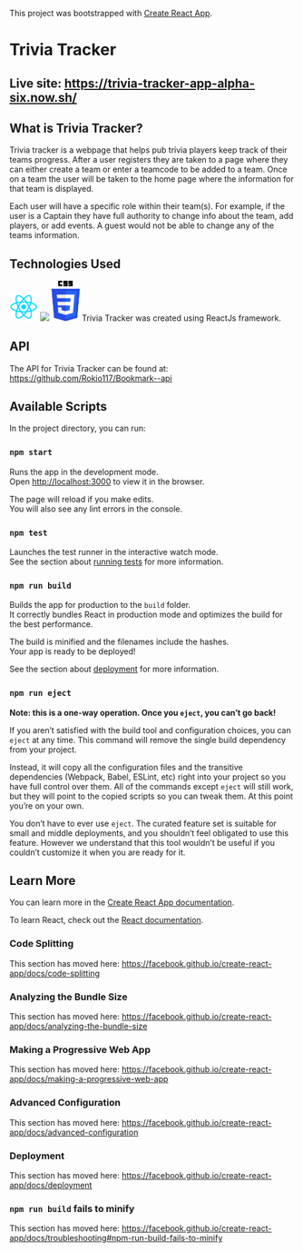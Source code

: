 This project was bootstrapped with [Create React App](https://github.com/facebook/create-react-app).

# Trivia Tracker

## Live site: https://trivia-tracker-app-alpha-six.now.sh/

## What is Trivia Tracker?

Trivia tracker is a webpage that helps pub trivia players keep track of their teams progress. After a user registers they are taken to a page where they can either create a team or enter a teamcode to be added to a team. Once on a team the user will be taken to the home page where the information for that team is displayed. 

Each user will have a specific role within their team(s). For example, if the user is a Captain they have full authority to change info about the team, add players, or add events. A guest would not be able to change any of the teams information.

## Technologies Used

<img src="readmeimages/React-logo.png" width="50" alt="react logo">
<img src="readmeimages/js.png" width="50 alt="javascript logo">
<img src="readmeimages/CSS3_logo_and_wordmark.svg.png" width="50" alt="CSS logo">
Trivia Tracker was created using ReactJs framework. 

## API
The API for Trivia Tracker can be found at: https://github.com/Rokio117/Bookmark--api


## Available Scripts

In the project directory, you can run:

### `npm start`

Runs the app in the development mode.<br />
Open [http://localhost:3000](http://localhost:3000) to view it in the browser.

The page will reload if you make edits.<br />
You will also see any lint errors in the console.

### `npm test`

Launches the test runner in the interactive watch mode.<br />
See the section about [running tests](https://facebook.github.io/create-react-app/docs/running-tests) for more information.

### `npm run build`

Builds the app for production to the `build` folder.<br />
It correctly bundles React in production mode and optimizes the build for the best performance.

The build is minified and the filenames include the hashes.<br />
Your app is ready to be deployed!

See the section about [deployment](https://facebook.github.io/create-react-app/docs/deployment) for more information.

### `npm run eject`

**Note: this is a one-way operation. Once you `eject`, you can’t go back!**

If you aren’t satisfied with the build tool and configuration choices, you can `eject` at any time. This command will remove the single build dependency from your project.

Instead, it will copy all the configuration files and the transitive dependencies (Webpack, Babel, ESLint, etc) right into your project so you have full control over them. All of the commands except `eject` will still work, but they will point to the copied scripts so you can tweak them. At this point you’re on your own.

You don’t have to ever use `eject`. The curated feature set is suitable for small and middle deployments, and you shouldn’t feel obligated to use this feature. However we understand that this tool wouldn’t be useful if you couldn’t customize it when you are ready for it.

## Learn More

You can learn more in the [Create React App documentation](https://facebook.github.io/create-react-app/docs/getting-started).

To learn React, check out the [React documentation](https://reactjs.org/).

### Code Splitting

This section has moved here: https://facebook.github.io/create-react-app/docs/code-splitting

### Analyzing the Bundle Size

This section has moved here: https://facebook.github.io/create-react-app/docs/analyzing-the-bundle-size

### Making a Progressive Web App

This section has moved here: https://facebook.github.io/create-react-app/docs/making-a-progressive-web-app

### Advanced Configuration

This section has moved here: https://facebook.github.io/create-react-app/docs/advanced-configuration

### Deployment

This section has moved here: https://facebook.github.io/create-react-app/docs/deployment

### `npm run build` fails to minify

This section has moved here: https://facebook.github.io/create-react-app/docs/troubleshooting#npm-run-build-fails-to-minify

